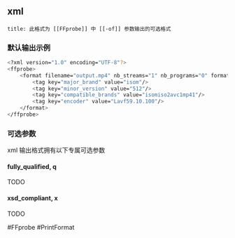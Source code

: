 ## xml
```ad-info
title: 此格式为 [[FFprobe]] 中 [[-of]] 参数输出的可选格式
```

### 默认输出示例
```bash
<?xml version="1.0" encoding="UTF-8"?>
<ffprobe>
    <format filename="output.mp4" nb_streams="1" nb_programs="0" format_name="mov,mp4,m4a,3gp,3g2,mj2" format_long_name="QuickTime / MOV" start_time="0.000000" duration="10.234000" size="15797948" bit_rate="12349382" probe_score="100">
        <tag key="major_brand" value="isom"/>
        <tag key="minor_version" value="512"/>
        <tag key="compatible_brands" value="isomiso2avc1mp41"/>
        <tag key="encoder" value="Lavf59.10.100"/>
    </format>
</ffprobe>
```

### 可选参数
xml 输出格式拥有以下专属可选参数

#### fully_qualified, q
TODO

#### xsd_compliant, x
TODO

#FFprobe #PrintFormat 